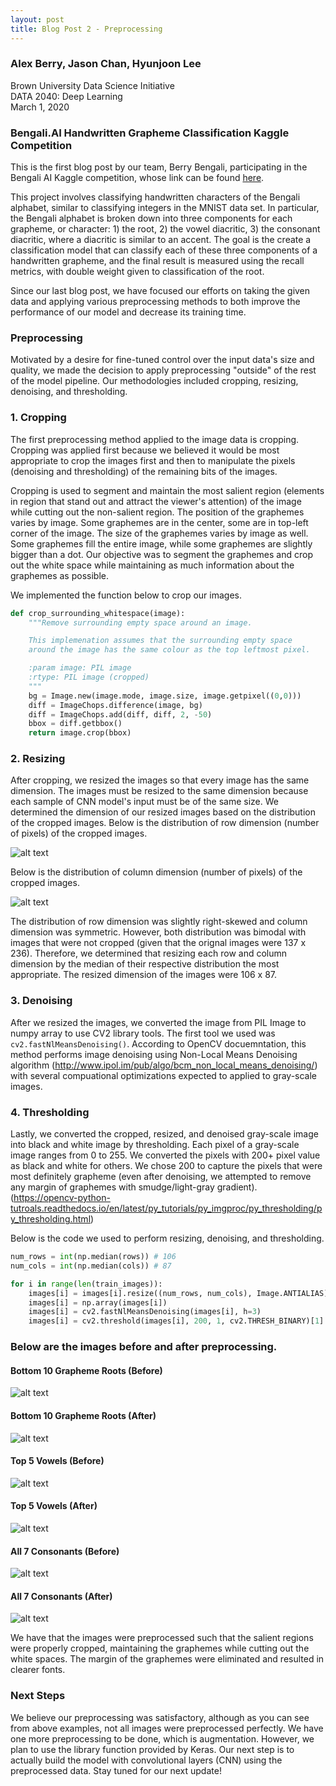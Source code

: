 ```yaml
---
layout: post
title: Blog Post 2 - Preprocessing
---
```


### Alex Berry, Jason Chan, Hyunjoon Lee
Brown University Data Science Initiative  
DATA 2040: Deep Learning  
March 1, 2020

### Bengali.AI Handwritten Grapheme Classification Kaggle Competition
This is the first blog post by our team, Berry Bengali, participating in the Bengali AI Kaggle competition, whose link can be found [here](https://www.kaggle.com/c/bengaliai-cv19/overview).

This project involves classifying handwritten characters of the Bengali alphabet, similar to classifying integers in the MNIST data set. In particular, the Bengali alphabet is broken down into three components for each grapheme, or character: 1) the root, 2) the vowel diacritic, 3) the consonant diacritic, where a diacritic is similar to an accent. The goal is the create a classification model that can classify each of these three components of a handwritten grapheme, and the final result is measured using the recall metrics, with double weight given to classification of the root.

Since our last blog post, we have focused our efforts on taking the given data and applying various preprocessing methods to both improve the performance of our model and decrease its training time.

### Preprocessing

Motivated by a desire for fine-tuned control over the input data's size and quality, we made the decision to apply preprocessing "outside" of the rest of the model pipeline. Our methodologies included cropping, resizing, denoising, and thresholding.

### 1. Cropping

The first preprocessing method applied to the image data is cropping. Cropping was applied first because we believed it would be most appropriate to crop the images first and then to manipulate the pixels (denoising and thresholding) of the remaining bits of the images.

Cropping is used to segment and maintain the most salient region (elements in region that stand out and attract the viewer's attention) of the image while cutting out the non-salient region. The position of the graphemes varies by image. Some graphemes are in the center, some are in top-left corner of the image. The size of the graphemes varies by image as well. Some graphemes fill the entire image, while some graphemes are slightly bigger than a dot. Our objective was to segment the graphemes and crop out the white space while maintaining as much information about the graphemes as possible.

We implemented the function below to crop our images.

```python
def crop_surrounding_whitespace(image):
    """Remove surrounding empty space around an image.

    This implemenation assumes that the surrounding empty space 
    around the image has the same colour as the top leftmost pixel.

    :param image: PIL image
    :rtype: PIL image (cropped)
    """
    bg = Image.new(image.mode, image.size, image.getpixel((0,0)))
    diff = ImageChops.difference(image, bg)
    diff = ImageChops.add(diff, diff, 2, -50)
    bbox = diff.getbbox()
    return image.crop(bbox)
```

### 2. Resizing

After cropping, we resized the images so that every image has the same dimension. The images must be resized to the same dimension because each sample of CNN model's input must be of the same size. We determined the dimension of our resized images based on the distribution of the cropped images. Below is the distribution of row dimension (number of pixels) of the cropped images.

![alt text](https://github.com/csjasonchan357/bengali-char-recognition/raw/master/figures/rows_crop.png)

Below is the distribution of column dimension (number of pixels) of the cropped images.

![alt text](https://github.com/csjasonchan357/bengali-char-recognition/raw/master/figures/cols_crop.png)

The distribution of row dimension was slightly right-skewed and column dimension was symmetric. However, both distribution was bimodal with images that were not cropped (given that the orignal images were 137 x 236). Therefore, we determined that resizing each row and column dimension by the median of their respective distribution the most appropriate. The resized dimension of the images were 106 x 87.

### 3. Denoising

After we resized the images, we converted the image from PIL Image to numpy array to use CV2 library tools. The first tool we used was `cv2.fastNlMeansDenoising()`. According to OpenCV docuemntation, this method performs image denoising using Non-Local Means Denoising algorithm (http://www.ipol.im/pub/algo/bcm_non_local_means_denoising/) with several compuational optimizations expected to applied to gray-scale images.

### 4. Thresholding

Lastly, we converted the cropped, resized, and denoised gray-scale image into black and white image by thresholding. Each pixel of a gray-scale image ranges from 0 to 255. We converted the pixels with 200+ pixel value as black and white for others. We chose 200 to capture the pixels that were most definitely grapheme (even after denoising, we attempted to remove any margin of graphemes with smudge/light-gray gradient). (https://opencv-python-tutroals.readthedocs.io/en/latest/py_tutorials/py_imgproc/py_thresholding/py_thresholding.html)

Below is the code we used to perform resizing, denoising, and thresholding.

```python
num_rows = int(np.median(rows)) # 106
num_cols = int(np.median(cols)) # 87

for i in range(len(train_images)):
    images[i] = images[i].resize((num_rows, num_cols), Image.ANTIALIAS)
    images[i] = np.array(images[i])
    images[i] = cv2.fastNlMeansDenoising(images[i], h=3)
    images[i] = cv2.threshold(images[i], 200, 1, cv2.THRESH_BINARY)[1]
```

### Below are the images before and after preprocessing.

####  Bottom 10 Grapheme Roots (Before)

![alt text](https://github.com/csjasonchan357/bengali-char-recognition/raw/master/figures/bottom_grapheme_roots.png)

####  Bottom 10 Grapheme Roots (After)

![alt text](https://github.com/csjasonchan357/bengali-char-recognition/raw/master/figures/grapheme_roots_preprocessed.png)

####  Top 5 Vowels (Before)

![alt text](https://github.com/csjasonchan357/bengali-char-recognition/raw/master/figures/vowels.png)

####  Top 5 Vowels (After)

![alt text](https://github.com/csjasonchan357/bengali-char-recognition/raw/master/figures/vowels_preprocessed.png)

####  All 7 Consonants (Before)

![alt text](https://github.com/csjasonchan357/bengali-char-recognition/raw/master/figures/consonant.png)

####  All 7 Consonants (After)

![alt text](https://github.com/csjasonchan357/bengali-char-recognition/raw/master/figures/consonant_preprocessed.png)

We have that the images were preprocessed such that the salient regions were properly cropped, maintaining the graphemes while cutting out the white spaces. The margin of the graphemes were eliminated and resulted in clearer fonts.

### Next Steps

We believe our preprocessing was satisfactory, although as you can see from above examples, not all images were preprocessed perfectly. We have one more preprocessing to be done, which is augmentation. However, we plan to use the library function provided by Keras. Our next step is to actually build the model with convolutional layers (CNN) using the preprocessed data. Stay tuned for our next update!